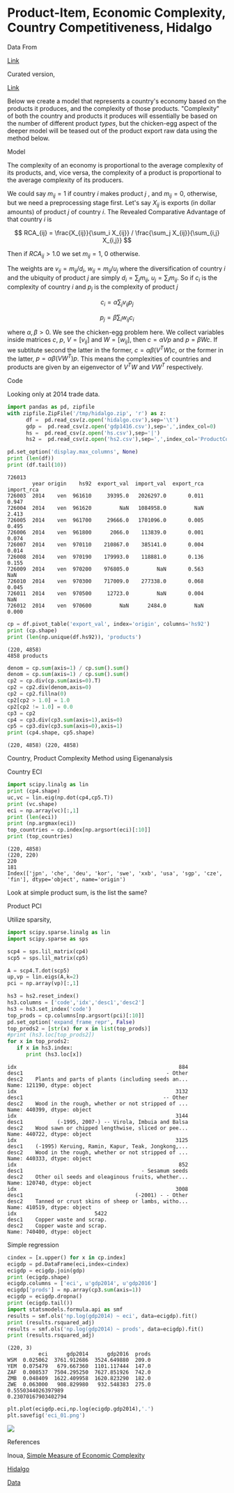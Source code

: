 # Product-Item, Economic Complexity, Country Competitiveness, Hidalgo

Data From

[Link](http://atlas.media.mit.edu/en/resources/data/)

Curated version,

[Link](https://drive.google.com/uc?export=view&id=1gYwaE_aLDQIfcGxIKiRcroHBTsvguBxP)

Below we create a model that represents a country's economy based on
the products it produces, and the complexity of those
products. "Complexity" of both the country and products it produces
will essentially be based on the number of different product *types*,
but the chicken-egg aspect of the deeper model will be teased out of
the product export raw data using the method below.

Model

The complexity of an economy is proportional to the average complexity
of its products, and, vice versa, the complexity of a product is
proportional to the average complexity of its producers. 

We could say $m_{ij}=1$ if country $i$ makes product $j$ , and
$m_{ij}=0$, otherwise, but we need a preprocessing stage first. Let's
say $X_{ij}$ is exports (in dollar amounts) of product $j$ of country
$i$. The Revealed Comparative Advantage of that country $i$ is

$$
RCA_{ij} = \frac{X_{ij}}{\sum_i X_{ij}} / \frac{\sum_j X_{ij}}{\sum_{i,j} X_{i,j}}
$$

Then if $RCA_{ij} > 1.0$ we set $m_{ij}=1$, 0 otherwise. 

The weights are $v_{ij} = m_{ij} / d_i$, $w_{ij}=m_{ij}/u_j$ where
the diversification of country $i$ and the ubiquity of product $j$ are
simply $d_i = \sum_j m_{ij}$, $u_j = \sum_i m_{ij}$. So if $c_i$ is
the complexity of country $i$ and $p_j$ is the complexity of product
$j$

$$
c_i = \alpha \sum_j v_{ij}p_j
$$

$$
p_j  = \beta \sum_i w_{ij} c_i
$$

where $\alpha,\beta>0$. We see the chicken-egg problem here. We
collect variables inside matrices $c$, $p$, $V=[v_{ij}]$ and
$W=[w_{ij}]$, then $c = \alpha V p$ and $p = \beta W c$.  If we
subtitute second the latter in the former, $c = \alpha \beta (V^T W)
c$, or the former in the latter, $p = \alpha \beta (V W^T) p$. This
means the complexities of countries and products are given by an
eigenvector of $V^T W$ and $V W^T$ respectively.

Code

Looking only at 2014 trade data.


```python
import pandas as pd, zipfile
with zipfile.ZipFile('/tmp/hidalgo.zip', 'r') as z:
      df =  pd.read_csv(z.open('hidalgo.csv'),sep='\t')
      gdp =  pd.read_csv(z.open('gdp1416.csv'),sep=',',index_col=0)
      hs =  pd.read_csv(z.open('hs.csv'),sep='|')
      hs2 =  pd.read_csv(z.open('hs2.csv'),sep=',',index_col='ProductCode_x')

pd.set_option('display.max_columns', None)
print (len(df))
print (df.tail(10))
```

```text
726013
        year origin    hs92  export_val  import_val  export_rca  import_rca
726003  2014    ven  961610     39395.0   2026297.0       0.011       0.947
726004  2014    ven  961620         NaN   1084958.0         NaN       2.413
726005  2014    ven  961700     29666.0   1701096.0       0.005       0.495
726006  2014    ven  961800      2066.0    113839.0       0.001       0.074
726007  2014    ven  970110    210867.0    385141.0       0.004       0.014
726008  2014    ven  970190    179993.0    118881.0       0.136       0.155
726009  2014    ven  970200    976805.0         NaN       0.563         NaN
726010  2014    ven  970300    717009.0    277338.0       0.068       0.045
726011  2014    ven  970500     12723.0         NaN       0.004         NaN
726012  2014    ven  970600         NaN      2484.0         NaN       0.000
```

```python
cp = df.pivot_table('export_val', index='origin', columns='hs92')
print (cp.shape)
print (len(np.unique(df.hs92)), 'products')
```

```text
(220, 4858)
4858 products
```

```python
denom = cp.sum(axis=1) / cp.sum().sum()
denom = cp.sum(axis=1) / cp.sum().sum()
cp2 = cp.div(cp.sum(axis=0).T)
cp2 = cp2.div(denom,axis=0)
cp2 = cp2.fillna(0)
cp2[cp2 > 1.0] = 1.0
cp2[cp2 != 1.0] = 0.0
cp3 = cp2
cp4 = cp3.div(cp3.sum(axis=1),axis=0)
cp5 = cp3.div(cp3.sum(axis=0),axis=1)
print (cp4.shape, cp5.shape)
```

```text
(220, 4858) (220, 4858)
```

Country, Product Complexity Method using Eigenanalysis

Country ECI

```python
import scipy.linalg as lin
print (cp4.shape)
uc,vc = lin.eig(np.dot(cp4,cp5.T))
print (vc.shape)
eci = np.array(vc)[:,1]
print (len(eci))
print (np.argmax(eci))
top_countries = cp.index[np.argsort(eci)[:10]]
print (top_countries)
```

```text
(220, 4858)
(220, 220)
220
181
Index(['jpn', 'che', 'deu', 'kor', 'swe', 'xxb', 'usa', 'sgp', 'cze', 'fin'], dtype='object', name='origin')
```

Look at simple product sum, is the list the same?

Product PCI

Utilize sparsity, 

```python
import scipy.sparse.linalg as lin
import scipy.sparse as sps

scp4 = sps.lil_matrix(cp4)
scp5 = sps.lil_matrix(cp5)

A = scp4.T.dot(scp5)
up,vp = lin.eigs(A,k=2)
pci = np.array(vp)[:,1]
```

```python
hs3 = hs2.reset_index()
hs3.columns = ['code','idx','desc1','desc2']
hs3 = hs3.set_index('code')
top_prods = cp.columns[np.argsort(pci)[:10]]
pd.set_option('expand_frame_repr', False)
top_prods2 = [str(x) for x in list(top_prods)]
#print (hs3.loc[top_prods2])
for x in top_prods2:
   if x in hs3.index:
      print (hs3.loc[x])
```

```text
idx                                                    884
desc1                                              - Other
desc2    Plants and parts of plants (including seeds an...
Name: 121190, dtype: object
idx                                                   3132
desc1                                             -- Other
desc2    Wood in the rough, whether or not stripped of ...
Name: 440399, dtype: object
idx                                                   3144
desc1           (-1995, 2007-) -- Virola, Imbuia and Balsa
desc2    Wood sawn or chipped lengthwise, sliced or pee...
Name: 440722, dtype: object
idx                                                   3125
desc1    (-1995) Keruing, Ramin, Kapur, Teak, Jongkong,...
desc2    Wood in the rough, whether or not stripped of ...
Name: 440333, dtype: object
idx                                                    852
desc1                                      - Sesamum seeds
desc2    Other oil seeds and oleaginous fruits, whether...
Name: 120740, dtype: object
idx                                                   3008
desc1                                    (-2001) - - Other
desc2    Tanned or crust skins of sheep or lambs, witho...
Name: 410519, dtype: object
idx                         5422
desc1    Copper waste and scrap.
desc2    Copper waste and scrap.
Name: 740400, dtype: object
```

Simple regression

```python
cindex = [x.upper() for x in cp.index]
ecigdp = pd.DataFrame(eci,index=cindex)
ecigdp = ecigdp.join(gdp)
print (ecigdp.shape)
ecigdp.columns = ['eci', u'gdp2014', u'gdp2016']
ecigdp['prods'] = np.array(cp3.sum(axis=1))
ecigdp = ecigdp.dropna()
print (ecigdp.tail())
import statsmodels.formula.api as smf
results = smf.ols('np.log(gdp2014) ~ eci', data=ecigdp).fit()
print (results.rsquared_adj)
results = smf.ols('np.log(gdp2014) ~ prods', data=ecigdp).fit()
print (results.rsquared_adj)
```

```text
(220, 3)
          eci      gdp2014      gdp2016  prods
WSM  0.025062  3761.912686  3524.649880  209.0
YEM  0.075479   679.667360  1101.117444  147.0
ZAF  0.008537  7504.295250  7627.851926  742.0
ZMB  0.048409  1622.409958  1620.823290  182.0
ZWE  0.063000   908.829980   932.548383  275.0
0.5550344026397989
0.23070167903402794
```


```python
plt.plot(ecigdp.eci,np.log(ecigdp.gdp2014),'.')
plt.savefig('eci_01.png')
```

![](eci_01.png)


References

Inoua, <a href="https://arxiv.org/pdf/1601.05012.pdf">Simple Measure of Economic Complexity</a>

[Hidalgo](economic-complexity-hidalgo.md)

[Data](https://drive.google.com/uc?export=view&id=1gYwaE_aLDQIfcGxIKiRcroHBTsvguBxP)


